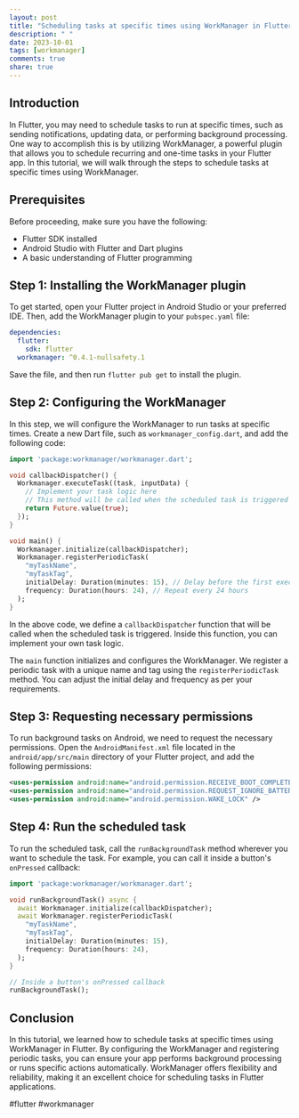 ```yaml
---
layout: post
title: "Scheduling tasks at specific times using WorkManager in Flutter"
description: " "
date: 2023-10-01
tags: [workmanager]
comments: true
share: true
---
```


## Introduction
In Flutter, you may need to schedule tasks to run at specific times, such as sending notifications, updating data, or performing background processing. One way to accomplish this is by utilizing WorkManager, a powerful plugin that allows you to schedule recurring and one-time tasks in your Flutter app. In this tutorial, we will walk through the steps to schedule tasks at specific times using WorkManager.

## Prerequisites
Before proceeding, make sure you have the following:

- Flutter SDK installed
- Android Studio with Flutter and Dart plugins
- A basic understanding of Flutter programming

## Step 1: Installing the WorkManager plugin
To get started, open your Flutter project in Android Studio or your preferred IDE. Then, add the WorkManager plugin to your `pubspec.yaml` file:

```yaml
dependencies:
  flutter:
    sdk: flutter
  workmanager: ^0.4.1-nullsafety.1
```

Save the file, and then run `flutter pub get` to install the plugin.

## Step 2: Configuring the WorkManager
In this step, we will configure the WorkManager to run tasks at specific times. Create a new Dart file, such as `workmanager_config.dart`, and add the following code:

```dart
import 'package:workmanager/workmanager.dart';

void callbackDispatcher() {
  Workmanager.executeTask((task, inputData) {
    // Implement your task logic here
    // This method will be called when the scheduled task is triggered
    return Future.value(true);
  });
}

void main() {
  Workmanager.initialize(callbackDispatcher);
  Workmanager.registerPeriodicTask(
    "myTaskName",
    "myTaskTag",
    initialDelay: Duration(minutes: 15), // Delay before the first execution
    frequency: Duration(hours: 24), // Repeat every 24 hours
  );
}
```

In the above code, we define a `callbackDispatcher` function that will be called when the scheduled task is triggered. Inside this function, you can implement your own task logic.

The `main` function initializes and configures the WorkManager. We register a periodic task with a unique name and tag using the `registerPeriodicTask` method. You can adjust the initial delay and frequency as per your requirements.

## Step 3: Requesting necessary permissions
To run background tasks on Android, we need to request the necessary permissions. Open the `AndroidManifest.xml` file located in the `android/app/src/main` directory of your Flutter project, and add the following permissions:

```xml
<uses-permission android:name="android.permission.RECEIVE_BOOT_COMPLETED" />
<uses-permission android:name="android.permission.REQUEST_IGNORE_BATTERY_OPTIMIZATIONS" />
<uses-permission android:name="android.permission.WAKE_LOCK" />
```

## Step 4: Run the scheduled task
To run the scheduled task, call the `runBackgroundTask` method wherever you want to schedule the task. For example, you can call it inside a button's `onPressed` callback:

```dart
import 'package:workmanager/workmanager.dart';

void runBackgroundTask() async {
  await Workmanager.initialize(callbackDispatcher);
  await Workmanager.registerPeriodicTask(
    "myTaskName",
    "myTaskTag",
    initialDelay: Duration(minutes: 15),
    frequency: Duration(hours: 24),
  );
}

// Inside a button's onPressed callback
runBackgroundTask();
```

## Conclusion
In this tutorial, we learned how to schedule tasks at specific times using WorkManager in Flutter. By configuring the WorkManager and registering periodic tasks, you can ensure your app performs background processing or runs specific actions automatically. WorkManager offers flexibility and reliability, making it an excellent choice for scheduling tasks in Flutter applications.

#flutter #workmanager